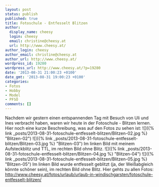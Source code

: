 ```yaml
---
layout: post
status: publish
published: true
title: Fotoschule - Entfesselt Blitzen
author:
  display_name: cheesy
  login: cheesy
  email: christine@cheesy.at
  url: http://www.cheesy.at/
author_login: cheesy
author_email: christine@cheesy.at
author_url: http://www.cheesy.at/
wordpress_id: 19280
wordpress_url: http://www.cheesy.at/?p=19280
date: '2013-08-31 21:00:23 +0100'
date_gmt: '2013-08-31 19:00:23 +0100'
categories:
- Fotos
- Hobby
- Model
- PFSÖ
comments: []
---
```

Nachdem wir gestern einen entspannenden Tag mit Besuch von Uli und Ines verbracht haben, waren wir heute in der Fotoschule - Blitzen lernen.
Hier noch eine kurze Beschreibung, was auf den Fotos zu sehen ist:
![]({% link _posts/2013-08-31-fotoschule-entfesselt-blitzen/Blitzen-02.jpg %} "Blitzen-02") ![]({% link _posts/2013-08-31-fotoschule-entfesselt-blitzen/Blitzen-03.jpg %} "Blitzen-03")
Im linken Bild mit meinem Aufsteckblitz und TTL, im rechten Bild ohne Blitz.
![]({% link _posts/2013-08-31-fotoschule-entfesselt-blitzen/Blitzen-04.jpg %} "Blitzen-04") ![]({% link _posts/2013-08-31-fotoschule-entfesselt-blitzen/Blitzen-05.jpg %} "Blitzen-05")
Im linken Bild wurde entfesselt geblitzt (ja, der Weißabgleich könnte schöner sein), im rechten Bild ohne Blitz.
Hier gehts zu allen Fotos:
http://www.cheesy.at/fotos/urlaub/urlaub-in-windischgarsten/fotoschule-entfesselt-blitzen/
